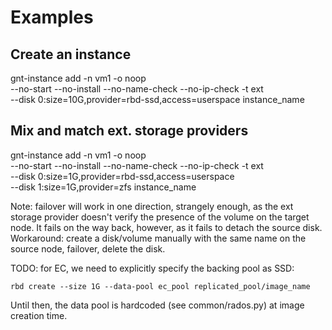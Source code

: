 # Examples

## Create an instance

gnt-instance add -n vm1 -o noop \
	--no-start --no-install --no-name-check --no-ip-check -t ext \
	--disk 0:size=10G,provider=rbd-ssd,access=userspace instance_name

## Mix and match ext. storage providers

gnt-instance add -n vm1 -o noop \
	--no-start --no-install --no-name-check --no-ip-check -t ext \
	--disk 0:size=1G,provider=rbd-ssd,access=userspace \
	--disk 1:size=1G,provider=zfs instance_name

Note: failover will work in one direction, strangely enough, as
the ext storage provider doesn't verify the presence of the volume
on the target node. It fails on the way back, however, as it fails
to detach the source disk. Workaround: create a disk/volume manually
with the same name on the source node, failover, delete the disk.

TODO: for EC, we need to explicitly specify the backing pool as SSD:

	rbd create --size 1G --data-pool ec_pool replicated_pool/image_name

Until then, the data pool is hardcoded (see common/rados.py) at image
creation time.
